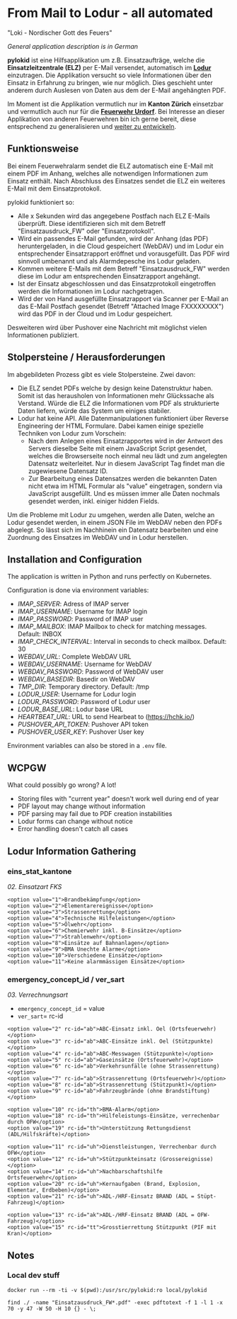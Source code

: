 # From Mail to Lodur - all automated

"Loki - Nordischer Gott des Feuers"

*General application description is in German*

**pylokid** ist eine Hilfsapplikation um z.B. Einsatzaufträge, welche die
**Einsatzleitzentrale (ELZ)** per E-Mail versendet, automatisch im
**[Lodur](https://www.lodur.ch/lodur.html)** einzutragen.
Die Applikation versucht so viele Informationen über den Einsatz in
Erfahrung zu bringen, wie nur möglich. Dies geschieht unter anderem
durch Auslesen von Daten aus dem der E-Mail angehängten PDF.

Im Moment ist die Applikation vermutlich nur im **Kanton Zürich** einsetzbar
und vermutlich auch nur für die **[Feuerwehr Urdorf](https://www.feuerwehrurdorf.ch/)**.
Bei Interesse an dieser Applikation von anderen Feuerwehren bin ich
gerne bereit, diese entsprechend zu generalisieren und
[weiter zu entwickeln](https://github.com/tobru/pylokid/issues/new).

## Funktionsweise

Bei einem Feuerwehralarm sendet die ELZ automatisch eine E-Mail
mit einem PDF im Anhang, welches alle notwendigen Informationen
zum Einsatz enthält. Nach Abschluss des Einsatzes sendet die ELZ
ein weiteres E-Mail mit dem Einsatzprotokoll.

pylokid funktioniert so:
* Alle x Sekunden wird das angegebene Postfach nach ELZ E-Mails
  überprüft. Diese identifizieren sich mit dem Betreff
  "Einsatzausdruck_FW" oder "Einsatzprotokoll".
* Wird ein passendes E-Mail gefunden, wird der Anhang (das PDF)
  heruntergeladen, in die Cloud gespeichert (WebDAV) und im Lodur
  ein entsprechender Einsatzrapport eröffnet und vorausgefüllt.
  Das PDF wird sinnvoll umbenannt und als Alarmdepesche ins Lodur
  geladen.
* Kommen weitere E-Mails mit dem Betreff "Einsatzausdruck_FW" werden
  diese im Lodur am entsprechenden Einsatzrapport angehängt.
* Ist der Einsatz abgeschlossen und das Einsatzprotokoll eingetroffen
  werden die Informationen im Lodur nachgetragen.
* Wird der von Hand ausgefüllte Einsatzrapport via Scanner per E-Mail
  an das E-Mail Postfach gesendet (Betreff "Attached Image FXXXXXXXX")
  wird das PDF in der Cloud und im Lodur gespeichert.

Desweiteren wird über Pushover eine Nachricht mit möglichst vielen
Informationen publiziert.

## Stolpersteine / Herausforderungen

Im abgebildeten Prozess gibt es viele Stolpersteine. Zwei davon:

* Die ELZ sendet PDFs welche by design keine Datenstruktur haben.
  Somit ist das herausholen von Informationen mehr Glückssache
  als Verstand. Würde die ELZ die Informationen vom PDF als
  strukturierte Daten liefern, würde das System um einiges stabiler.
* Lodur hat keine API. Alle Datenmanipulationen funktioniert über
  Reverse Engineering der HTML Formulare. Dabei kamen einige
  spezielle Techniken von Lodur zum Vorschein:
  * Nach dem Anlegen eines Einsatzrapportes wird in der Antwort des
    Servers dieselbe Seite mit einem JavaScript Script gesendet,
    welches die Browserseite noch einmal neu lädt und zum angelegten
    Datensatz weiterleitet. Nur in diesem JavaScript Tag findet man
    die zugewiesene Datensatz ID.
  * Zur Bearbeitung eines Datensatzes werden die bekannten Daten nicht
    etwa im HTML Formular als "value" eingetragen, sondern via
    JavaScript ausgefüllt. Und es müssen immer alle Daten nochmals
    gesendet werden, inkl. einiger hidden Fields.

Um die Probleme mit Lodur zu umgehen, werden alle Daten, welche
an Lodur gesendet werden, in einem JSON File im WebDAV neben den
PDFs abgelegt. So lässt sich im Nachhinein ein Datensatz bearbeiten
und eine Zuordnung des Einsatzes im WebDAV und in Lodur herstellen.

## Installation and Configuration

The application is written in Python and runs perfectly on Kubernetes.

Configuration is done via environment variables:

* *IMAP_SERVER*: Adress of IMAP server
* *IMAP_USERNAME*: Username for IMAP login
* *IMAP_PASSWORD*: Password of IMAP user
* *IMAP_MAILBOX*: IMAP Mailbox to check for matching messages. Default: INBOX
* *IMAP_CHECK_INTERVAL*: Interval in seconds to check mailbox. Default: 30
* *WEBDAV_URL*: Complete WebDAV URL
* *WEBDAV_USERNAME*: Username for WebDAV
* *WEBDAV_PASSWORD*: Password of WebDAV user
* *WEBDAV_BASEDIR*: Basedir on WebDAV
* *TMP_DIR*: Temporary directory. Default: /tmp
* *LODUR_USER*: Username for Lodur login
* *LODUR_PASSWORD*: Password of Lodur user
* *LODUR_BASE_URL*: Lodur base URL
* *HEARTBEAT_URL*: URL to send Hearbeat to (https://hchk.io/)
* *PUSHOVER_API_TOKEN*: Pushover API token
* *PUSHOVER_USER_KEY*: Pushover User key

Environment variables can also be stored in a `.env` file.

## WCPGW

What could possibly go wrong? A lot!

* Storing files with "current year" doesn't work well during end of year
* PDF layout may change without information
* PDF parsing may fail due to PDF creation instabilities
* Lodur forms can change without notice
* Error handling doesn't catch all cases

## Lodur Information Gathering

### eins_stat_kantone

_02. Einsatzart FKS_

```
<option value="1">Brandbekämpfung</option>
<option value="2">Elementarereignisse</option>
<option value="3">Strassenrettung</option>
<option value="4">Technische Hilfeleistungen</option>
<option value="5">Ölwehr</option>
<option value="6">Chemierwehr inkl. B-Einsätze</option>
<option value="7">Strahlenwehr</option>
<option value="8">Einsätze auf Bahnanlagen</option>
<option value="9">BMA Unechte Alarme</option>
<option value="10">Verschiedene Einsätze</option>
<option value="11">Keine alarmmässigen Einsätze</option>
```

### emergency_concept_id / ver_sart

_03. Verrechnungsart_

* `emergency_concept_id` = value
* `ver_sart`= rc-id

```
<option value="2" rc-id="ab">ABC-Einsatz inkl. Oel (Ortsfeuerwehr)</option>
<option value="3" rc-id="ab">ABC-Einsätze inkl. Oel (Stützpunkte)</option>
<option value="4" rc-id="ab">ABC-Messwagen (Stützpunkte)</option>
<option value="5" rc-id="ab">Gaseinsätze (Ortsfeuerwehr)</option>
<option value="6" rc-id="ab">Verkehrsunfälle (ohne Strassenrettung)</option>
<option value="7" rc-id="ab">Strassenrettung (Ortsfeuerwehr)</option>
<option value="8" rc-id="ab">Strassenrettung (Stützpunkt)</option>
<option value="9" rc-id="ab">Fahrzeugbrände (ohne Brandstiftung)</option>

<option value="10" rc-id="th">BMA-Alarm</option>
<option value="18" rc-id="th">Hilfeleistungs-Einsätze, verrechenbar durch OFW</option>
<option value="19" rc-id="th">Unterstützung Rettungsdienst (ADL/Hilfskräfte)</option>

<option value="11" rc-id="uh">Dienstleistungen, Verrechenbar durch OFW</option>
<option value="12" rc-id="uh">Stützpunkteinsatz (Grossereignisse)</option>
<option value="14" rc-id="uh">Nachbarschaftshilfe Ortsfeuerwehr</option>
<option value="20" rc-id="uh">Kernaufgaben (Brand, Explosion, Elementar, Erdbeben)</option>
<option value="21" rc-id="uh">ADL-/HRF-Einsatz BRAND (ADL = Stüpt-Fahrzeug)</option>

<option value="13" rc-id="ak">ADL-/HRF-Einsatz BRAND (ADL = OFW-Fahrzeug)</option>
<option value="15" rc-id="tt">Grosstierrettung Stützpunkt (PIF mit Kran)</option>
```

## Notes

### Local dev stuff

`docker run --rm -ti -v $(pwd):/usr/src/pylokid:ro local/pylokid`

`find ./ -name "Einsatzausdruck_FW*.pdf" -exec pdftotext -f 1 -l 1 -x 70 -y 47 -W 50 -H 10 {} - \;`
